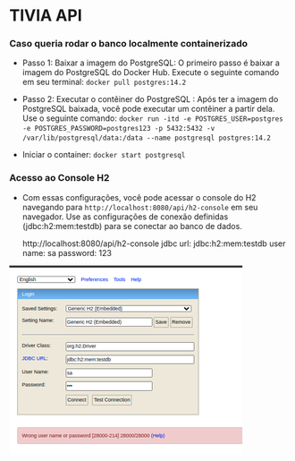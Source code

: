 # TIVIA API



### Caso queria rodar o banco localmente containerizado

- Passo 1: Baixar a imagem do PostgreSQL:
    O primeiro passo é baixar a imagem do PostgreSQL do Docker Hub. Execute o seguinte comando em seu terminal:
`docker pull postgres:14.2`

- Passo 2: Executar o contêiner do PostgreSQL :
  Após ter a imagem do PostgreSQL baixada, você pode executar um contêiner a partir dela. Use o seguinte comando:
    `docker run -itd -e POSTGRES_USER=postgres -e POSTGRES_PASSWORD=postgres123 -p 5432:5432 -v /var/lib/postgresql/data:/data --name postgresql postgres:14.2`

- Iniciar o container: 
  `docker start postgresql`


### Acesso ao Console H2
- Com essas configurações, você pode acessar o console do H2 navegando
para `http://localhost:8080/api/h2-console` em seu navegador. Use as configurações de conexão definidas (jdbc:h2:mem:testdb) 
 para se conectar ao banco de dados.

    http://localhost:8080/api/h2-console
    jdbc url: jdbc:h2:mem:testdb
    user name: sa
    password: 123

![img.png](img.png)





